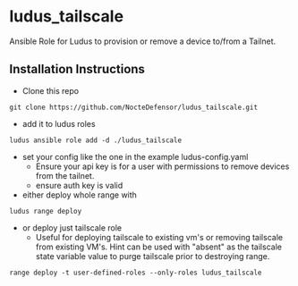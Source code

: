 # ludus_tailscale
Ansible Role for Ludus to provision or remove a device to/from a Tailnet.

## Installation Instructions
- Clone this repo
```
git clone https://github.com/NocteDefensor/ludus_tailscale.git
```
- add it to ludus roles
```
ludus ansible role add -d ./ludus_tailscale
```
- set your config like the one in the example ludus-config.yaml
  - Ensure your api key is for a user with permissions to remove devices from the tailnet.
  - ensure auth key is valid
- either deploy whole range with
```
ludus range deploy
```
- or deploy just tailscale role
  - Useful for deploying tailscale to existing vm's or removing tailscale from existing VM's. Hint can be used with "absent" as the tailscale state variable value to purge tailscale prior to destroying range.
```
range deploy -t user-defined-roles --only-roles ludus_tailscale
```
